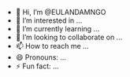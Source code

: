 - 👋 Hi, I’m @EULANDAMNGO
- 👀 I’m interested in ...
- 🌱 I’m currently learning ...
- 💞️ I’m looking to collaborate on ...
- 📫 How to reach me ...
- 😄 Pronouns: ...
- ⚡ Fun fact: ...

<!---
EULANDAMNGO/EULANDAMNGO is a ✨ special ✨ repository because its `README.md` (this file) appears on your GitHub profile.
You can click the Preview link to take a look at your changes.
--->
